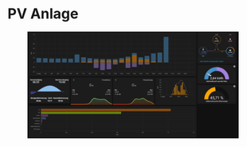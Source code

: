 # PV Anlage

<figure><img src="../../../.gitbook/assets/image (3) (1) (1) (1).png" alt=""><figcaption></figcaption></figure>
